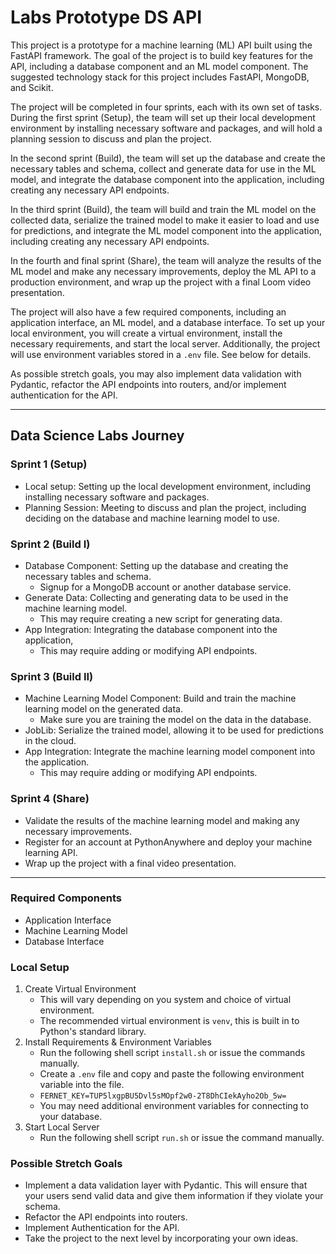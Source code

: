 # Labs Prototype DS API
This project is a prototype for a machine learning (ML) API built using the FastAPI framework. The goal of the project is to build key features for the API, including a database component and an ML model component. The suggested technology stack for this project includes FastAPI, MongoDB, and Scikit.

The project will be completed in four sprints, each with its own set of tasks. During the first sprint (Setup), the team will set up their local development environment by installing necessary software and packages, and will hold a planning session to discuss and plan the project.

In the second sprint (Build), the team will set up the database and create the necessary tables and schema, collect and generate data for use in the ML model, and integrate the database component into the application, including creating any necessary API endpoints.

In the third sprint (Build), the team will build and train the ML model on the collected data, serialize the trained model to make it easier to load and use for predictions, and integrate the ML model component into the application, including creating any necessary API endpoints.

In the fourth and final sprint (Share), the team will analyze the results of the ML model and make any necessary improvements, deploy the ML API to a production environment, and wrap up the project with a final Loom video presentation.

The project will also have a few required components, including an application interface, an ML model, and a database interface. To set up your local environment, you will create a virtual environment, install the necessary requirements, and start the local server. Additionally, the project will use environment variables stored in a `.env` file. See below for details.

As possible stretch goals, you may also implement data validation with Pydantic, refactor the API endpoints into routers, and/or implement authentication for the API.

---
## Data Science Labs Journey

### Sprint 1 (Setup)
- Local setup: Setting up the local development environment, including installing necessary software and packages.
- Planning Session: Meeting to discuss and plan the project, including deciding on the database and machine learning model to use.

### Sprint 2 (Build I)
- Database Component: Setting up the database and creating the necessary tables and schema.
  - Signup for a MongoDB account or another database service. 
- Generate Data: Collecting and generating data to be used in the machine learning model.
  - This may require creating a new script for generating data.
- App Integration: Integrating the database component into the application, 
  - This may require adding or modifying API endpoints.

### Sprint 3 (Build II)
- Machine Learning Model Component: Build and train the machine learning model on the generated data.
  - Make sure you are training the model on the data in the database.
- JobLib: Serialize the trained model, allowing it to be used for predictions in the cloud.
- App Integration: Integrate the machine learning model component into the application.
  - This may require adding or modifying API endpoints.

### Sprint 4 (Share)
- Validate the results of the machine learning model and making any necessary improvements.
- Register for an account at PythonAnywhere and deploy your machine learning API.
- Wrap up the project with a final video presentation.

---
### Required Components
- Application Interface
- Machine Learning Model
- Database Interface

### Local Setup
1. Create Virtual Environment
   - This will vary depending on you system and choice of virtual environment.
   - The recommended virtual environment is `venv`, this is built in to Python's standard library.
2. Install Requirements & Environment Variables
   - Run the following shell script `install.sh` or issue the commands manually.
   - Create a `.env` file and copy and paste the following environment variable into the file.
   - `FERNET_KEY=TUP5lxgpBU5Dvl5sMOpf2w0-2T8DhCIekAyho2Ob_5w=`
   - You may need additional environment variables for connecting to your database.
3. Start Local Server
   - Run the following shell script `run.sh` or issue the command manually.

### Possible Stretch Goals
- Implement a data validation layer with Pydantic. This will ensure that your users send valid data and give them information if they violate your schema.
- Refactor the API endpoints into routers.
- Implement Authentication for the API.
- Take the project to the next level by incorporating your own ideas.

